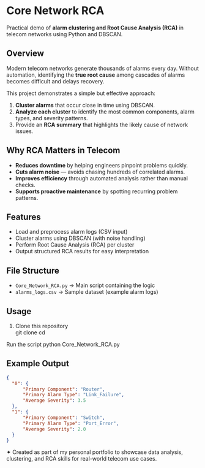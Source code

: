 # Core Network RCA  

Practical demo of **alarm clustering and Root Cause Analysis (RCA)** in telecom networks using Python and DBSCAN.  

## Overview  
Modern telecom networks generate thousands of alarms every day. Without automation, identifying the **true root cause** among cascades of alarms becomes difficult and delays recovery.  

This project demonstrates a simple but effective approach:  
1. **Cluster alarms** that occur close in time using DBSCAN.  
2. **Analyze each cluster** to identify the most common components, alarm types, and severity patterns.  
3. Provide an **RCA summary** that highlights the likely cause of network issues.  

## Why RCA Matters in Telecom  
- **Reduces downtime** by helping engineers pinpoint problems quickly.  
- **Cuts alarm noise** — avoids chasing hundreds of correlated alarms.  
- **Improves efficiency** through automated analysis rather than manual checks.  
- **Supports proactive maintenance** by spotting recurring problem patterns.  

## Features  
- Load and preprocess alarm logs (CSV input)  
- Cluster alarms using DBSCAN (with noise handling)  
- Perform Root Cause Analysis (RCA) per cluster  
- Output structured RCA results for easy interpretation  

## File Structure  
- `Core_Network_RCA.py` → Main script containing the logic  
- `alarms_logs.csv` → Sample dataset (example alarm logs)  

## Usage  
1. Clone this repository  
   git clone <your-repo-url>
   cd <your-repo-name>

Run the script
python Core_Network_RCA.py

## Example Output
```json
{
  "0": {
      "Primary Component": "Router",
      "Primary Alarm Type": "Link_Failure",
      "Average Severity": 3.5
  },
  "1": {
      "Primary Component": "Switch",
      "Primary Alarm Type": "Port_Error",
      "Average Severity": 2.0
  }
}
```
✦ Created as part of my personal portfolio to showcase data analysis, clustering, and RCA skills for real-world telecom use cases.